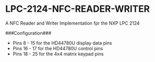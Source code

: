 # LPC-2124-NFC-READER-WRITER
A NFC Reader and Writer Implementation fpr the NXP LPC 2124

###Configuration###
- Pins 8 - 15 for the HD44780U display data pins
- Pins 16 - 17 for the HD44780U control pins
- Pins 18 - 25 for the 4x4 matrix keypad pins
